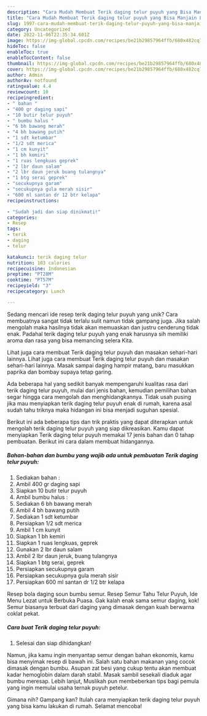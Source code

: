 ```yaml
---
description: "Cara Mudah Membuat Terik daging telur puyuh yang Bisa Manjain Lidah"
title: "Cara Mudah Membuat Terik daging telur puyuh yang Bisa Manjain Lidah"
slug: 1997-cara-mudah-membuat-terik-daging-telur-puyuh-yang-bisa-manjain-lidah
category: Uncategorized
date: 2022-11-06T22:35:34.601Z
image: https://img-global.cpcdn.com/recipes/be21b29857964ffb/680x482cq70/terik-daging-telur-puyuh-foto-resep-utama.jpg
hideToc: false
enableToc: true
enableTocContent: false
thumbnail: https://img-global.cpcdn.com/recipes/be21b29857964ffb/680x482cq70/terik-daging-telur-puyuh-foto-resep-utama.jpg
cover: https://img-global.cpcdn.com/recipes/be21b29857964ffb/680x482cq70/terik-daging-telur-puyuh-foto-resep-utama.jpg
author: Admin
authorAv: notfound
ratingvalue: 4.4
reviewcount: 10
recipeingredient:
- " bahan "
- "400 gr daging sapi"
- "10 butir telur puyuh"
- " bumbu halus "
- "6 bh bawang merah"
- "4 bh bawang putih"
- "1 sdt ketumbar"
- "1/2 sdt merica"
- "1 cm kunyit"
- "1 bh kemiri"
- "1 ruas lengkuas geprek"
- "2 lbr daun salam"
- "2 lbr daun jeruk buang tulangnya"
- "1 btg serai geprek"
- "secukupnya garam"
- "secukupnya gula merah sisir"
- "600 ml santan dr 12 btr kelapa"
recipeinstructions:

- "Sudah jadi dan siap dinikmati!"
categories:
- Resep
tags:
- terik
- daging
- telur

katakunci: terik daging telur 
nutrition: 103 calories
recipecuisine: Indonesian
preptime: "PT28M"
cooktime: "PT57M"
recipeyield: "3"
recipecategory: Lunch

---
```





Sedang mencari ide resep terik daging telur puyuh yang unik? Cara membuatnya sangat tidak terlalu sulit namun tidak gampang juga. Jika salah mengolah maka hasilnya tidak akan memuaskan dan justru cenderung tidak enak. Padahal terik daging telur puyuh yang enak harusnya sih memiliki aroma dan rasa yang bisa memancing selera Kita.





Lihat juga cara membuat Terik daging telur puyuh dan masakan sehari-hari lainnya. Lihat juga cara membuat Terik daging telur puyuh dan masakan sehari-hari lainnya. Masak sampai daging hampir matang, baru masukkan paprika dan bombay supaya tetap garing.

Ada beberapa hal yang sedikit banyak mempengaruhi kualitas rasa dari terik daging telur puyuh, mulai dari jenis bahan, kemudian pemilihan bahan segar hingga cara mengolah dan menghidangkannya. Tidak usah pusing jika mau menyiapkan terik daging telur puyuh enak di rumah, karena asal sudah tahu triknya maka hidangan ini bisa menjadi suguhan spesial.






Berikut ini ada beberapa tips dan trik praktis yang dapat diterapkan untuk mengolah terik daging telur puyuh yang siap dikreasikan. Kamu dapat menyiapkan Terik daging telur puyuh memakai 17 jenis bahan dan 0 tahap pembuatan. Berikut ini cara dalam membuat hidangannya.

<!--inarticleads1-->

##### Bahan-bahan dan bumbu yang wajib ada untuk pembuatan Terik daging telur puyuh:

1. Sediakan  bahan :
1. Ambil 400 gr daging sapi
1. Siapkan 10 butir telur puyuh
1. Ambil  bumbu halus :
1. Sediakan 6 bh bawang merah
1. Ambil 4 bh bawang putih
1. Sediakan 1 sdt ketumbar
1. Persiapkan 1/2 sdt merica
1. Ambil 1 cm kunyit
1. Siapkan 1 bh kemiri
1. Siapkan 1 ruas lengkuas, geprek
1. Gunakan 2 lbr daun salam
1. Ambil 2 lbr daun jeruk, buang tulangnya
1. Siapkan 1 btg serai, geprek
1. Persiapkan secukupnya garam
1. Persiapkan secukupnya gula merah sisir
1. Persiapkan 600 ml santan dr 1/2 btr kelapa


Resep bola daging soun bumbu semur. Resep Semur Tahu Telur Puyuh, Ide Menu Lezat untuk Berbuka Puasa. Gak kalah enak sama semur daging, kok! Semur biasanya terbuat dari daging yang dimasak dengan kuah berwarna coklat pekat. 

<!--inarticleads2-->

##### Cara buat Terik daging telur puyuh:


1. Selesai dan siap dihidangkan!

Namun, jika kamu ingin menyantap semur dengan bahan ekonomis, kamu bisa menyimak resep di bawah ini. Salah satu bahan makanan yang cocok dimasak dengan bumbu. Asupan zat besi yang cukup tentu akan membuat kadar hemoglobin dalam darah stabil. Masak sambil sesekali diaduk agar bumbu meresap. Lebih lanjut, Muslikah pun membeberkan tips bagi pemula yang ingin memulai usaha ternak puyuh petelur. 

Gimana nih? Gampang kan? Itulah cara menyiapkan terik daging telur puyuh yang bisa kamu lakukan di rumah. Selamat mencoba!
